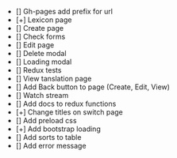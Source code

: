 - [] Gh-pages add prefix for url
- [+] Lexicon page
- [] Create page
- [] Check forms
- [] Edit page
- [] Delete modal
- [] Loading modal
- [] Redux tests
- [] View tanslation page
- [] Add Back button to page (Create, Edit, View)
- [] Watch stream
- [] Add docs to redux functions
- [+] Change titles on switch page
- [] Add preload css
- [+] Add bootstrap loading
- [] Add sorts to table
- [] Add error message
